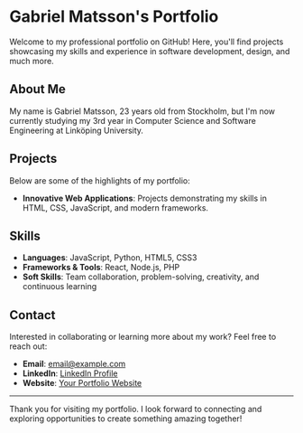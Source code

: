 # Gabriel Matsson's Portfolio

Welcome to my professional portfolio on GitHub! Here, you'll find projects showcasing my skills and experience in software development, design, and much more.

## About Me

My name is Gabriel Matsson, 23 years old from Stockholm, but I'm now currently studying my 3rd year in Computer Science and Software Engineering at Linköping University.

## Projects

Below are some of the highlights of my portfolio:

- **Innovative Web Applications**: Projects demonstrating my skills in HTML, CSS, JavaScript, and modern frameworks.

## Skills

- **Languages**: JavaScript, Python, HTML5, CSS3
- **Frameworks & Tools**: React, Node.js, PHP
- **Soft Skills**: Team collaboration, problem-solving, creativity, and continuous learning

## Contact

Interested in collaborating or learning more about my work? Feel free to reach out:

- **Email**: [email@example.com](mailto:matssongabriel@gmail.com)
- **LinkedIn**: [LinkedIn Profile](https://www.linkedin.com/in/gabriel-matsson/)
- **Website**: [Your Portfolio Website](https://gabrielmatsson.github.io/Portfolio/)

---

Thank you for visiting my portfolio. I look forward to connecting and exploring opportunities to create something amazing together!
